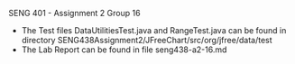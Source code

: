 SENG 401 - Assignment 2 Group 16
- The Test files DataUtilitiesTest.java and RangeTest.java can be found in directory SENG438Assignment2/JFreeChart/src/org/jfree/data/test
- The Lab Report can be found in file seng438-a2-16.md

